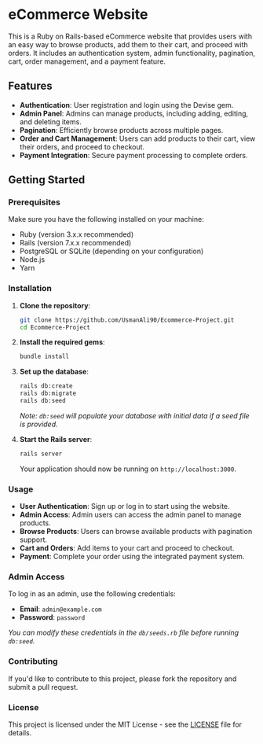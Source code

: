# eCommerce Website

This is a Ruby on Rails-based eCommerce website that provides users with an easy way to browse products, add them to their cart, and proceed with orders. It includes an authentication system, admin functionality, pagination, cart, order management, and a payment feature.

## Features

- **Authentication**: User registration and login using the Devise gem.
- **Admin Panel**: Admins can manage products, including adding, editing, and deleting items.
- **Pagination**: Efficiently browse products across multiple pages.
- **Order and Cart Management**: Users can add products to their cart, view their orders, and proceed to checkout.
- **Payment Integration**: Secure payment processing to complete orders.

## Getting Started

### Prerequisites

Make sure you have the following installed on your machine:

- Ruby (version 3.x.x recommended)
- Rails (version 7.x.x recommended)
- PostgreSQL or SQLite (depending on your configuration)
- Node.js
- Yarn

### Installation

1. **Clone the repository**:

   ```bash
   git clone https://github.com/UsmanAli90/Ecommerce-Project.git
   cd Ecommerce-Project
   ```

2. **Install the required gems**:

   ```bash
   bundle install
   ```

3. **Set up the database**:

   ```bash
   rails db:create
   rails db:migrate
   rails db:seed
   ```

   *Note: `db:seed` will populate your database with initial data if a seed file is provided.*


4. **Start the Rails server**:

   ```bash
   rails server
   ```

   Your application should now be running on `http://localhost:3000`.

### Usage

- **User Authentication**: Sign up or log in to start using the website.
- **Admin Access**: Admin users can access the admin panel to manage products.
- **Browse Products**: Users can browse available products with pagination support.
- **Cart and Orders**: Add items to your cart and proceed to checkout.
- **Payment**: Complete your order using the integrated payment system.

### Admin Access

To log in as an admin, use the following credentials:

- **Email**: `admin@example.com`
- **Password**: `password`

*You can modify these credentials in the `db/seeds.rb` file before running `db:seed`.*

### Contributing

If you'd like to contribute to this project, please fork the repository and submit a pull request.

### License

This project is licensed under the MIT License - see the [LICENSE](LICENSE) file for details.
